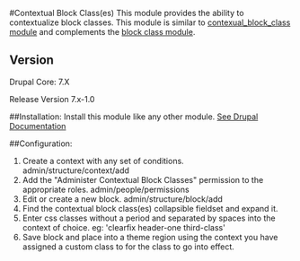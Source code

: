 #Contextual Block Class(es)
This module provides the ability to contextualize block classes. This module is similar to [contexual_block_class module](https://drupal.org/project/context_block_class) and complements the [block class module](https://drupal.org/project/block_class).
## Version
Drupal Core: 7.X

Release Version 7.x-1.0

##Installation:
Install this module like any other module. [See Drupal Documentation](https://drupal.org/documentation/install/modules-themes/modules-7)

##Configuration:
1. Create a context with any set of conditions. admin/structure/context/add
2. Add the "Administer Contextual Block Classes" permission to the appropriate roles. admin/people/permissions
3. Edit or create a new block. admin/structure/block/add
4. Find the contextual block class(es) collapsible fieldset and expand it.
5. Enter css classes without a period and separated by spaces into the context of choice. eg: 'clearfix header-one third-class'
6. Save block and place into a theme region using the context you have assigned a custom class to for the class to go into effect.
